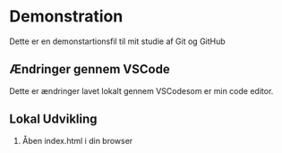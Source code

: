 # Demonstration

Dette er en demonstartionsfil til mit studie af Git og GitHub

## Ændringer gennem VSCode

Dette er ændringer lavet lokalt gennem VSCodesom er min code editor.

## Lokal Udvikling

1. Åben index.html i din browser
